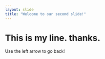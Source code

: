 ```yaml
---
layout: slide
title: "Welcome to our second slide!"
---
```

# This is my line. thanks.
Use the left arrow to go back!
